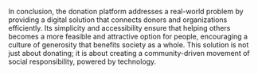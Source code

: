 In conclusion, the donation platform addresses a real-world problem by providing a digital solution that connects donors and organizations efficiently. Its simplicity and accessibility ensure that helping others becomes a more feasible and attractive option for people, encouraging a culture of generosity that benefits society as a whole. This solution is not just about donating; it is about creating a community-driven movement of social responsibility, powered by technology.
